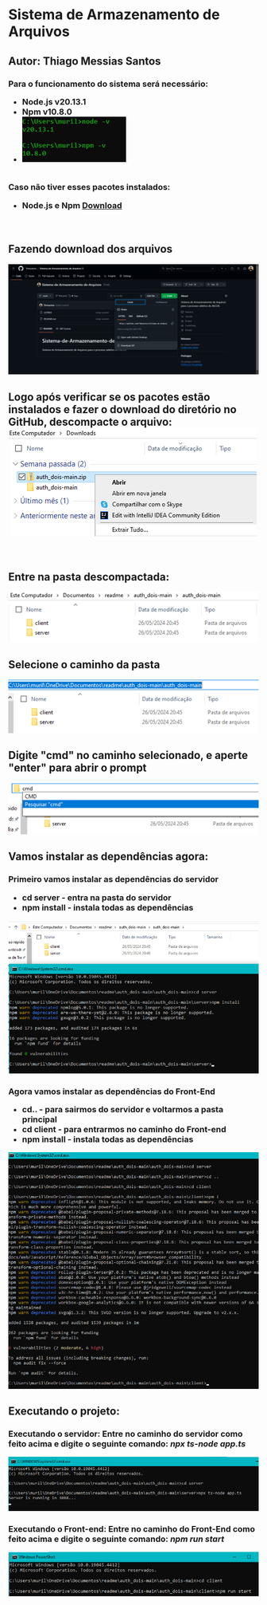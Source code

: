 <h1>Sistema de Armazenamento de Arquivos</h1>
<h2>Autor: Thiago Messias Santos</h2>

<h3>
    Para o funcionamento do sistema será necessário:
    <ul>
        <li>Node.js v20.13.1</li>
        <li>Npm v10.8.0</li>
        <li><img src="./client/assets/verificandoVersoes.png"></li>
    </ul>
    <br>
    Caso não tiver esses pacotes instalados:
    <ul>
        <li>Node.js e Npm <a href="https://nodejs.org/en/download/prebuilt-installer">Download</a></li>
    </ul>
    <br>
</h3>


<h2>Fazendo download dos arquivos</h2>
<img src="./client/assets/downloadGithub.png">
<br>

<h2>
    Logo após verificar se os pacotes estão instalados e fazer o download do diretório no GitHub, descompacte o arquivo:
    <img src="./client/assets/descompactando.png">
</h2>

<br>
<h2>Entre na pasta descompactada:</h2>
<img src="./client/assets/descompactado.png">
<br>

<h2>Selecione o caminho da pasta</h2>
<img src="./client/assets/selectCaminho.png">
<br>

<h2>Digite "cmd" no caminho selecionado, e aperte "enter" para abrir o prompt</h2>
<img src="./client/assets/digiteCmd.png">
<br>

<h2>Vamos instalar as dependências agora:</h2>
<h3>
    Primeiro vamos instalar as dependências do servidor
    <ul>
        <li>cd server - entra na pasta do servidor</li>
        <li>npm install - instala todas as dependências</li>
    </ul>    
</h3>
<img src="./client/assets/serverCmd.png">
<br>

<h3>
    Agora vamos instalar as dependências do Front-End
    <ul>
        <li>cd.. - para sairmos do servidor e voltarmos a pasta principal</li>
        <li>cd client - para entrarmos no caminho do Front-end</li>
        <li>npm install - instala todas as dependências</li>
    <ul>
</h3>
<img src="./client/assets/frontCmd.png">
<br>

<h2>
    Executando o projeto:
</h2>

<h3>Executando o servidor: Entre no caminho do servidor como feito acima e digite o seguinte comando: <i>npx ts-node app.ts</i></h3>
<img src="./client/assets/executeServer.png">

<br>

<h3>Executando o Front-end: Entre no caminho do Front-End como feito acima e digite o seguinte comando: <i>npm run start</i></h3>
<img src="./client/assets/executeFront.png">
